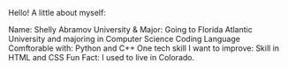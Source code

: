 Hello! A little about myself:

Name: Shelly Abramov
University & Major: Going to Florida Atlantic University and majoring in Computer Science
Coding Language Comftorable with: Python and C++
One tech skill I want to improve: Skill in HTML and CSS
Fun Fact: I used to live in Colorado.
